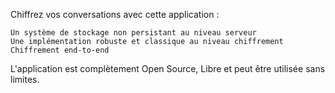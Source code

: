 Chiffrez vos conversations avec cette application :

    Un système de stockage non persistant au niveau serveur
    Une implémentation robuste et classique au niveau chiffrement
    Chiffrement end-to-end

L'application est complètement Open Source, Libre et peut être utilisée sans limites.